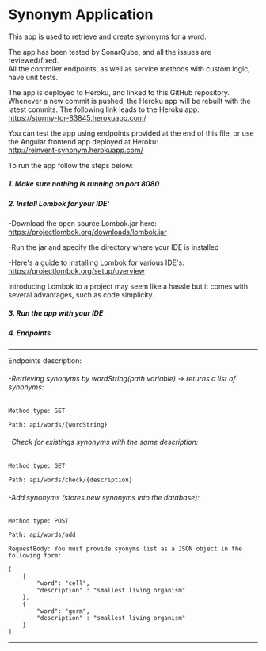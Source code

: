 # Synonym Application

This app is used to retrieve and create synonyms for a word.  

The app has been tested by SonarQube, and all the issues are reviewed/fixed.  
All the controller endpoints, as well as service methods with custom logic, have unit tests.  

The app is deployed to Heroku, and linked to this GitHub repository. Whenever a new commit is pushed, the Heroku app will be rebuilt with the latest commits. 
The following link leads to the Heroku app:  
https://stormy-tor-83845.herokuapp.com/ 

You can test the app using endpoints provided at the end of this file, or use the Angular frontend app deployed at Heroku:  
http://reinvent-synonym.herokuapp.com/ 

To run the app follow the steps below:

##### 1. Make sure nothing is running on port 8080  
##### 2. Install Lombok for your IDE:  

-Download the open source Lombok.jar here: https://projectlombok.org/downloads/lombok.jar  

-Run the jar and specify the directory where your IDE is installed  

-Here's a guide to installing Lombok for various IDE's: https://projectlombok.org/setup/overview  

Introducing Lombok to a project may seem like a hassle but it comes with several advantages, such as code simplicity.  


##### 3. Run the app with your IDE
##### 4. Endpoints
_______________________________________________________
Endpoints description:
###### -Retrieving synonyms by wordString(path variable) -> returns a list of synonyms:
`Method type: GET`

`Path: api/words/{wordString}`  

###### -Check for existings synonyms with the same description:
`Method type: GET`

`Path: api/words/check/{description}`

###### -Add synonyms (stores new synonyms into the database):
`Method type: POST`

`Path: api/words/add`

`RequestBody: You must provide syonyms list as a JSON object in the following form:`

```
[
    {
        "word": "cell",
        "description" : "smallest living organism"
    },
    {
        "word": "germ",
        "description" : "smallest living organism"
    }
]
```
_______________________________________________________
